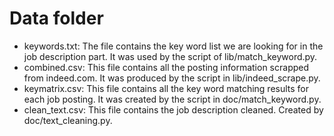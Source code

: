 # Data folder

- keywords.txt: The file contains the key word list we are looking for in the job description part. It was used by the script of lib/match_keyword.py.
- combined.csv: This file contains all the posting information scrapped from indeed.com. It was produced by the script in lib/indeed_scrape.py.
- keymatrix.csv: This file contains all the key word matching results for each job posting. It was created by the script in doc/match_keyword.py.
- clean_text.csv: This file contains the job description cleaned. Created by doc/text_cleaning.py.
